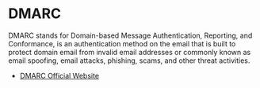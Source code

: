 # DMARC

DMARC stands for Domain-based Message Authentication, Reporting, and Conformance, is an authentication method on the email that is built to protect domain email from invalid email addresses or commonly known as email spoofing, email attacks, phishing, scams, and other threat activities.

- [DMARC Official Website](https://dmarc.org/)